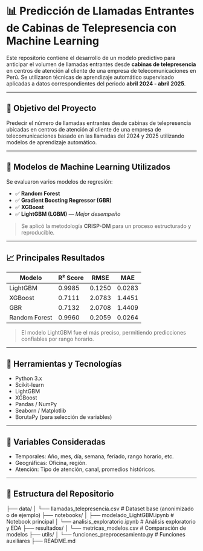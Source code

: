 # 📊 Predicción de Llamadas Entrantes de Cabinas de Telepresencia con Machine Learning

Este repositorio contiene el desarrollo de un modelo predictivo para anticipar el volumen de llamadas entrantes desde **cabinas de telepresencia** en centros de atención al cliente de una empresa de telecomunicaciones en Perú. Se utilizaron técnicas de aprendizaje automático supervisado aplicadas a datos correspondientes del periodo **abril 2024 - abril 2025**.

---

## 🎯 Objetivo del Proyecto

Predecir el número de llamadas entrantes desde cabinas de telepresencia ubicadas en centros de atención al cliente de una empresa de telecomunicaciones basado en las llamadas del 2024 y 2025 utilizando modelos de aprendizaje automático.

---

## 🧠 Modelos de Machine Learning Utilizados

Se evaluaron varios modelos de regresión:

- ✅ **Random Forest**
- ✅ **Gradient Boosting Regressor (GBR)**
- ✅ **XGBoost**
- ✅ **LightGBM (LGBM)** — *Mejor desempeño*

> Se aplicó la metodología **CRISP-DM** para un proceso estructurado y reproducible.

---

## 📈 Principales Resultados

| Modelo       | R² Score | RMSE   | MAE    |
|--------------|----------|--------|--------|
| LightGBM     | 0.9985   | 0.1250 | 0.0283 |
| XGBoost      | 0.7111   | 2.0783 | 1.4451 |
| GBR          | 0.7132   | 2.0708 | 1.4409 |
| Random Forest| 0.9960   | 0.2059 | 0.0264 |

> El modelo LightGBM fue el más preciso, permitiendo predicciones confiables por rango horario.

---

## 🧰 Herramientas y Tecnologías

- Python 3.x
- Scikit-learn
- LightGBM
- XGBoost
- Pandas / NumPy
- Seaborn / Matplotlib
- BorutaPy (para selección de variables)

---

## 📌 Variables Consideradas
- Temporales: Año, mes, día, semana, feriado, rango horario, etc.
- Geográficas: Oficina, región.
- Atención: Tipo de atención, canal, promedios históricos.

---
## 📁 Estructura del Repositorio

├── data/
│ └── llamadas_telepresencia.csv # Dataset base (anonimizado o de ejemplo)
├── notebooks/
│ ├── modelado_LightGBM.ipynb # Notebook principal
│ └── analisis_exploratorio.ipynb # Análisis exploratorio y EDA
├── resultados/
│ └── metricas_modelos.csv # Comparación de modelos
├── utils/
│ └── funciones_preprocesamiento.py # Funciones auxiliares
├── README.md


